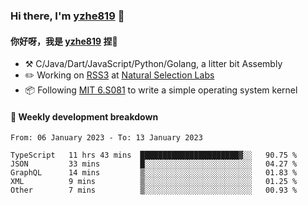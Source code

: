 ### Hi there, I'm [yzhe819](https://github.com/yzhe819) 👋

#### 你好呀，我是 [yzhe819](https://github.com/yzhe819) 捏👋

- :hammer_and_pick: C/Java/Dart/JavaScript/Python/Golang, a litter bit Assembly
- :pencil2: Working on [RSS3](https://github.com/NaturalSelectionLabs/RSS3) at [Natural Selection Labs](https://github.com/NaturalSelectionLabs)
- 📦 Following [MIT 6.S081](https://pdos.csail.mit.edu/6.S081/2020/) to write a simple operating system kernel



#### 📝 Weekly development breakdown

<!--START_SECTION:waka-->

```text
From: 06 January 2023 - To: 13 January 2023

TypeScript   11 hrs 43 mins  ██████████████████████▓░░   90.75 %
JSON         33 mins         █░░░░░░░░░░░░░░░░░░░░░░░░   04.27 %
GraphQL      14 mins         ▒░░░░░░░░░░░░░░░░░░░░░░░░   01.83 %
XML          9 mins          ▒░░░░░░░░░░░░░░░░░░░░░░░░   01.25 %
Other        7 mins          ▒░░░░░░░░░░░░░░░░░░░░░░░░   00.93 %
```

<!--END_SECTION:waka-->



